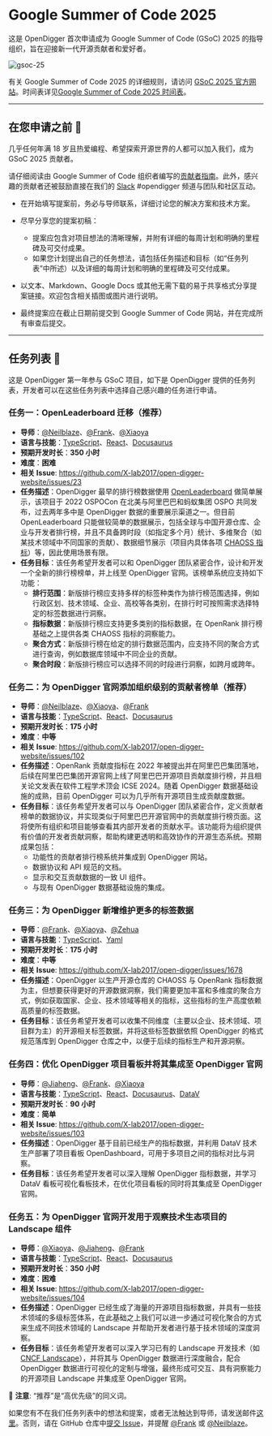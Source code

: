 # Google Summer of Code 2025

这是 OpenDigger 首次申请成为 Google Summer of Code (GSoC) 2025 的指导组织，旨在迎接新一代开源贡献者和爱好者。

![gsoc-25](https://upload.wikimedia.org/wikipedia/commons/thumb/e/e2/Google_Summer_of_Code_logo_%282021%29.svg/2560px-Google_Summer_of_Code_logo_%282021%29.svg.png)

有关 Google Summer of Code 2025 的详细规则，请访问 [GSoC 2025 官方网站](https://summerofcode.withgoogle.com/)。时间表详见[Google Summer of Code 2025 时间表](https://developers.google.com/open-source/gsoc/timeline)。

---

## 在您申请之前 👀

几乎任何年满 18 岁且热爱编程、希望探索开源世界的人都可以加入我们，成为 GSoC 2025 贡献者。

请仔细阅读由 Google Summer of Code 组织者编写的[贡献者指南](https://google.github.io/gsocguides/student/)。此外，感兴趣的贡献者还被鼓励直接在我们的 [Slack](https://opendigger.slack.com) #opendigger 频道与团队和社区互动。

- 在开始填写提案前，务必与导师联系，详细讨论您的解决方案和技术方案。

- 尽早分享您的提案初稿：
  - 提案应包含对项目想法的清晰理解，并附有详细的每周计划和明确的里程碑及可交付成果。
  - 如果您计划提出自己的任务想法，请包括任务描述和目标（如“任务列表”中所述）以及详细的每周计划和明确的里程碑及可交付成果。

- 以文本、Markdown、Google Docs 或其他无需下载的易于共享格式分享提案链接。欢迎包含相关插图或图片进行说明。

- 最终提案应在截止日期前提交到 Google Summer of Code 网站，并在完成所有审查后提交。

---

## 任务列表 📂

这是 OpenDigger 第一年参与 GSoC 项目，如下是 OpenDigger 提供的任务列表，开发者可以在这些任务列表中选择自己感兴趣的任务进行申请。

### 任务一：OpenLeaderboard 迁移（推荐）

- **导师**：[@Neilblaze](https://github.com/Neilblaze)、[@Frank](https://github.com/frank-zsy)、[@Xiaoya](https://github.com/xiaoya-yaya)
- **语言与技能**：[TypeScript](https://www.typescriptlang.org/)、[React](https://react.dev/)、[Docusaurus](https://docusaurus.io/)
- **预期开发时长**：**350 小时**
- **难度**：**困难**
- **相关 Issue**: https://github.com/X-lab2017/open-digger-website/issues/23
- **任务描述**：OpenDigger 最早的排行榜数据使用 [OpenLeaderboard](https://open-leaderboard.x-lab.info/) 做简单展示，该项目于 2022 OSPOCon 在北美与阿里巴巴和蚂蚁集团 OSPO 共同发布，过去两年多中是 OpenDigger 数据的重要展示渠道之一。但目前 OpenLeaderboard 只能做较简单的数据展示，包括全球与中国开源仓库、企业与开发者排行榜，并且不具备跨时段（如指定多个月）统计、多维聚合（如某技术领域中不同国家的贡献）、数据细节展示（项目内具体各项 [CHAOSS 指标](https://chaoss.community/kb-metrics-and-metrics-models/)）等，因此使用场景有限。
- **任务目标**：该任务希望开发者可以和 OpenDigger 团队紧密合作，设计和开发一个全新的排行榜榜单，并上线至 OpenDigger 官网。该榜单系统应支持如下功能：
  - **排行范围**：新版排行榜应支持多样的标签种类作为排行榜范围选择，例如行政区划、技术领域、企业、高校等各类别，在排行时可按照需求选择特定的标签数据进行洞察。
  - **指标数据**：新版排行榜应支持更多类别的指标数据，在 OpenRank 排行榜基础之上提供各类 CHAOSS 指标的洞察能力。
  - **聚合方式**：新版排行榜在给定的排行数据范围内，应支持不同的聚合方式进行查询，例如数据库领域中不同企业的贡献。
  - **聚合时段**：新版排行榜应可以选择不同的时段进行洞察，如跨月或跨年。

### 任务二：为 OpenDigger 官网添加组织级别的贡献者榜单（推荐）

- **导师**：[@Neilblaze](https://github.com/Neilblaze)、[@Xiaoya](https://github.com/xiaoya-yaya)、[@Frank](https://github.com/frank-zsy)
- **语言与技能**：[TypeScript](https://www.typescriptlang.org/)、[React](https://react.dev/)、[Docusaurus](https://docusaurus.io/)
- **预期开发时长**：**175 小时**
- **难度**：**中等**
- **相关 Issue**: https://github.com/X-lab2017/open-digger-website/issues/102
- **任务描述**：OpenRank 贡献度指标在 2022 年被提出并在阿里巴巴集团落地，后续在阿里巴巴集团开源官网上线了阿里巴巴开源项目贡献度排行榜，并且相关论文发表在软件工程学术顶会 ICSE 2024。随着 OpenDigger 数据基础设施的成熟，目前 OpenDigger 可以为几乎所有开源项目生成贡献度数据。
- **任务目标**：该任务希望开发者可以与 OpenDigger 团队紧密合作，定义贡献者榜单的数据协议，并实现类似于阿里巴巴开源官网中的贡献度排行榜页面。这将使所有组织和项目能够查看其内部开发者的贡献水平。该功能将为组织提供有价值的开发者贡献洞察，帮助构建更透明和高效协作的开源生态系统。预期成果包括：
  - 功能性的贡献者排行榜系统并集成到 OpenDigger 网站。
  - 数据协议和 API 规范的文档。
  - 显示和交互贡献数据的一致 UI 组件。
  - 与现有 OpenDigger 数据基础设施的集成。

### 任务三：为 OpenDigger 新增维护更多的标签数据

- **导师**：[@Frank](https://github.com/frank-zsy)、[@Xiaoya](https://github.com/xiaoya-yaya)、[@Zehua](https://github.com/birdflyi)
- **语言与技能**：[TypeScript](https://www.typescriptlang.org/)、[Yaml](https://yaml.org/)
- **预期开发时长**：**175 小时**
- **难度**：**中等**
- **相关 Issue**: https://github.com/X-lab2017/open-digger/issues/1678
- **任务描述**：OpenDigger 以生产开源仓库的 CHAOSS 与 OpenRank 指标数据为主，但想要获得更好的开源数据洞察，我们需要更加丰富和多维度的聚合方式，例如获取国家、企业、技术领域等相关的指标，这些指标的生产高度依赖高质量的标签数据。
- **任务目标**：该任务希望开发者可以收集不同维度（主要以企业、技术领域、项目群为主）的开源相关标签数据，并将这些标签数据依照 OpenDigger 的格式规范落库到 OpenDigger 仓库之中，以便于后续的指标生产和开源洞察。

### 任务四：优化 OpenDigger 项目看板并将其集成至 OpenDigger 官网

- **导师**：[@Jiaheng](https://github.com/Peng99999)、[@Frank](https://github.com/frank-zsy)、[@Xiaoya](https://github.com/xiaoya-yaya)
- **语言与技能**：[TypeScript](https://www.typescriptlang.org/)、[React](https://react.dev/)、[Docusaurus](https://docusaurus.io/)、[DataV](https://github.com/DataV-Team/DataV)
- **预期开发时长**：**90 小时**
- **难度**：**简单**
- **相关 Issue**: https://github.com/X-lab2017/open-digger-website/issues/103
- **任务描述**：OpenDigger 基于目前已经生产的指标数据，并利用 DataV 技术生产部署了项目看板 OpenDashboard，可用于多项目之间的指标对比与洞察。
- **任务目标**：该任务希望开发者可以深入理解 OpenDigger 指标数据，并学习 DataV 看板可视化看板技术，在优化项目看板的同时将其集成至 OpenDigger 官网。

### 任务五：为 OpenDigger 官网开发用于观察技术生态项目的 Landscape 组件

- **导师**：[@Xiaoya](https://github.com/xiaoya-yaya)、[@Jiaheng](https://github.com/Peng99999)、[@Frank](https://github.com/frank-zsy)
- **语言与技能**：[TypeScript](https://www.typescriptlang.org/)、[React](https://react.dev/)、[Docusaurus](https://docusaurus.io/)
- **预期开发时长**：**350 小时**
- **难度**：**困难**
- **相关 Issue**: https://github.com/X-lab2017/open-digger-website/issues/104
- **任务描述**：OpenDigger 已经生成了海量的开源项目指标数据，并具有一些技术领域的多级标签体系，在此基础之上我们可以进一步通过可视化聚合的方式来生成不同技术领域的 Landscape 并帮助开发者进行基于技术领域的深度洞察。
- **任务目标**：该任务希望开发者可以深入学习已有的 Landscape 开发技术（如 [CNCF Landscape](https://landscape.cncf.io/)），并将其与 OpenDigger 数据进行深度融合，配合 OpenDigger 数据进行可视化的定制与增强，最终形成可交互、具有洞察能力的开源项目 Landscape 并集成至 OpenDigger 官网。


🔔 **注意**: “推荐”是“高优先级”的同义词。

如果您有不在我们任务列表中的想法和提案，或者无法触达到导师，请发送邮件[这里](mailto:syzhao1988@126.com)。否则，请在 GitHub 仓库中[提交 Issue](https://github.com/X-lab2017/open-digger-website/issues/new?template=Blank+issue)，并提醒 [@Frank](https://github.com/frank-zsy) 或 [@Neilblaze](https://github.com/Neilblaze)。
